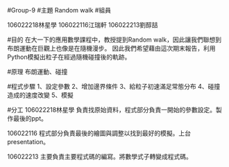 #Group-9
#主題
Random walk
#組員

106022218林星學
106022116江瑞軒
106022213劉醇喆

#目的
在大一下的應用數學課程中，教授提到Random walk，因此讓我們聯想到布朗運動在巨觀上也像是在隨機漫步。
因此我們希望藉由這次期末報告，利用Python模擬出粒子在經過隨機碰撞後的軌跡。

#原理
布朗運動、碰撞

#程式步驟
1、設定參數
2、增加邊界條件
3、給粒子初速滿足常態分布
4、碰撞造成的速度改變
5、模擬

#分工
106022218林星學
負責找原始資料，程式部分負責一開始的參數設定。製作最後的ppt。

106022116
程式部分負責最後的繪圖與調整以找到最好的模擬。上台presentation。

106022213
主要負責主要程式碼的編寫。將數學式子轉變成程式碼。


